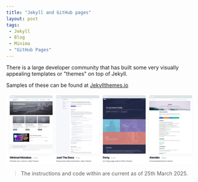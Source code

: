 ```yaml
---
title: "Jekyll and GitHub pages"
layout: post
tags:
 - Jekyll
 - Blog
 - Minima
 - "GitHub Pages"
---
```


There is a large developer community that has built some very visually appealing templates or "themes" on top of Jekyll.

Samples of these can be found at [Jekyllthemes.io](https://jekyllthemes.io)

![Jekyllthemes.io](/assets/images/jekyllthemes.jpg)

> The instructions and code within are current as of 25th March 2025.
